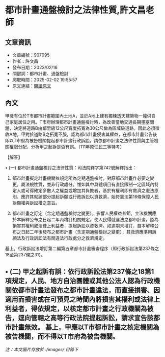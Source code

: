 # 都市計畫通盤檢討之法律性質,許文昌老師

## 文章資訊
- 文章編號：907095
- 作者：許文昌
- 發布日期：2023/02/16
- 關鍵詞：都市計畫、通盤檢討
- 爬取時間：2025-02-02 19:55:57
- 原文連結：[閱讀原文](https://real-estate.get.com.tw/Columns/detail.aspx?no=907095)

## 內文
甲擁有位於T市都市計畫範圍內土地A，並於A地上建有獨棟透天建築物一幢供自己家庭居住之用。T市府辦理都市計畫通盤檢討時，為改善當地交通長期壅塞問題，決定將道路B由鄰里級12公尺寬度拓寬為30公尺做為區域級道路，因此必須徵收A地。甲對於道路B之拓寬不服，認為都市計畫侵害其權益，在都市計畫公告後即以T市府為被告機關提起都市計畫行政訴訟。請依都市計畫之法律性質與主管機關權限分配，分析甲之起訴是否有誤。（111年原住民三等特考）

【解答】

• (一) 都市計畫通盤檢討之法律性質：司法院釋字第742號解釋指出：

1. 都市計畫擬定計畫機關依規定所為定期通盤檢討，對原都市計畫作必要之變更，屬法規性質，並非行政處分。惟如其中具體項目有直接限制一定區域內特定人或可得確定多數人之權益或增加其負擔者，基於有權利即有救濟之憲法原則，應許其就該部分提起訴願或行政訴訟以資救濟，始符憲法第16條保障人民訴願權與訴訟權之意旨。

2. 都市計畫之訂定（含定期通盤檢討之變更），影響人民權益甚鉅。立法機關應於本解釋公布之日起二年內增訂相關規定，使人民得就違法之都市計畫，認為損害其權利或法律上利益者，提起訴訟以資救濟。如逾期未增訂，自本解釋公布之日起二年後發布之都市計畫（含定期通盤檢討之變更），其救濟應準用訴願法及行政訴訟法有關違法行政處分之救濟規定。

基上，行政訴訟法增訂第二編第五章都市計畫審查程序（即行政訴訟法第237條之18至第237條之31）。

• (二) 甲之起訴有誤：依行政訴訟法第237條之18第1項規定，人民、地方自治團體或其他公法人認為行政機關依都市計畫法發布之都市計畫違法，而直接損害、因適用而損害或在可預見之時間內將損害其權利或法律上利益者，得依規定，以核定都市計畫之行政機關為被告，逕向管轄之高等行政法院提起訴訟，請求宣告該都市計畫無效。 基上，甲應以T市都市計畫之核定機關為被告機關，而不得以T市府為被告機關。
---
*注：本文圖片存放於 ./images/ 目錄下*

